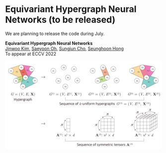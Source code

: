 # Equivariant Hypergraph Neural Networks (to be released)

We are planning to release the code during July.

**Equivariant Hypergraph Neural Networks** \
[Jinwoo Kim](https://bit.ly/3pPuyIb), [Saeyoon Oh](https://github.com/saeyoon17), [Sungjun Cho](https://scholar.google.com/citations?user=bEilQPMAAAAJ&hl=en), [Seunghoon Hong](https://maga33.github.io/) \
To appear at ECCV 2022

![image-ehnn](./ehnn.png)
